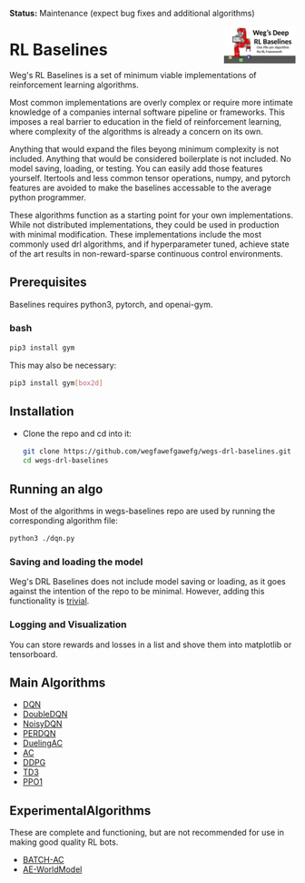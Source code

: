 **Status:** Maintenance (expect bug fixes and additional algorithms)

<img src="logo.png" width=25% align="right" /> 

# RL Baselines

Weg's RL Baselines is a set of minimum viable implementations of reinforcement learning algorithms.

Most common implementations are overly complex or require more intimate knowledge of a companies internal software pipeline or frameworks. This imposes a real barrier to education in the field of reinforcement learning, where complexity of the algorithms is already a concern on its own.

Anything that would expand the files beyong minimum complexity is not included. 
Anything that would be considered boilerplate is not included. No model saving, loading, or testing. You can easily add those features yourself. 
Itertools and less common tensor operations, numpy, and pytorch features are avoided to make the baselines accessable to the average python programmer.

These algorithms function as a starting point for your own implementations. 
While not distributed implementations, they could be used in production with minimal modification. These implementations include the most commonly used 
drl algorithms, and if hyperparameter tuned, achieve state of the art results in non-reward-sparse continuous control environments.


## Prerequisites 
Baselines requires python3, pytorch, and openai-gym.

### bash
```bash
pip3 install gym
```
This may also be necessary:
```bash
pip3 install gym[box2d]
``` 

## Installation
- Clone the repo and cd into it:
    ```bash
    git clone https://github.com/wegfawefgawefg/wegs-drl-baselines.git
    cd wegs-drl-baselines
    ```

## Running an algo
Most of the algorithms in wegs-baselines repo are used by running the corresponding algorithm file:
```bash
python3 ./dqn.py
```

### Saving and loading the model
Weg's DRL Baselines does not include model saving or loading, as it goes against the intention of the repo to be minimal. However, adding this functionality is [trivial](https://pytorch.org/tutorials/beginner/saving_loading_models.html).

### Logging and Visualization
You can store rewards and losses in a list and shove them into matplotlib or tensorboard.

## Main Algorithms
- [DQN](wegs-drl-baselines/tree/main/dqn)
- [DoubleDQN](wegs-drl-baselines/tree/main/double_dqn)
- [NoisyDQN](wegs-drl-baselines/tree/main/a2c)
- [PERDQN](wegs-drl-baselines/tree/main/a2c)
- [DuelingAC](wegs-drl-baselinestree/main//dueling_ac)
- [AC](wegs-drl-baselines/tree/main/ac)
- [DDPG](wegs-drl-baselines/tree/main/ddpg)
- [TD3](wegs-drl-baselines/tree/main/TD3)
- [PPO1](/ppo)

## ExperimentalAlgorithms
These are complete and functioning, but are not recommended for use in 
making good quality RL bots.
- [BATCH-AC](wegs-drl-baselines/tree/main/batch_actor_critic)
- [AE-WorldModel](wegs-drl-baselinles/tree/main/world_modeling)
